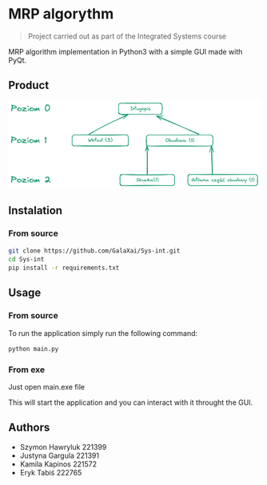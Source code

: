 # MRP algorythm
> Project carried out as part of the Integrated Systems course

MRP algorithm implementation in Python3 with a simple GUI made with PyQt.

## Product
![](./docs/images/graph.png)


## Instalation


### From source
```bash
git clone https://github.com/GalaXai/Sys-int.git
cd Sys-int
pip install -r requirements.txt
```

## Usage

### From source
To run the application simply run the following command:
```bash
python main.py
```

### From exe
Just open main.exe file 

This will start the application and you can interact with it throught the GUI.


## Authors
* Szymon Hawryluk 221399
* Justyna Gargula 221391
* Kamila Kapinos 221572
* Eryk Tabiś 222765
